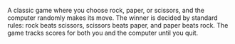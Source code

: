 A classic game where you choose rock, paper, or scissors, and the computer randomly makes its move. The winner is decided by standard rules: rock beats scissors, scissors beats paper, and paper beats rock. The game tracks scores for both you and the computer until you quit.
